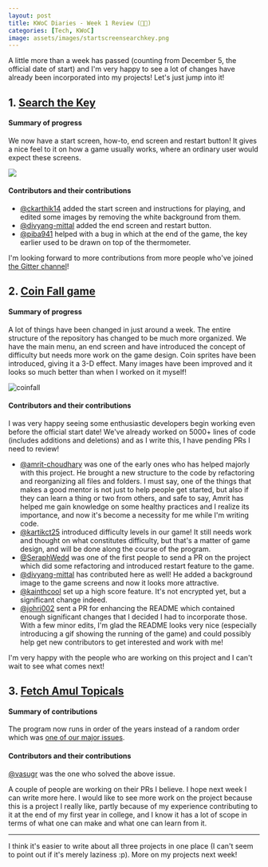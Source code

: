 ```yaml
---
layout: post
title: KWoC Diaries - Week 1 Review (👏👏)
categories: [Tech, KWoC]
image: assets/images/startscreensearchkey.png
---
```


A little more than a week has passed (counting from December 5, the official date of start) and I'm very happy to see a lot of changes have already been incorporated into my projects! Let's just jump into it!

## 1. [Search the Key]

[Search the Key]: https://github.com/vineetjc/pygame-Search-the-Key

#### Summary of progress
We now have a start screen, how-to, end screen and restart button! It gives a nice feel to it on how a game usually works, where an ordinary user would expect these screens.

![](../../assets/images/startscreensearchkey.png)

#### Contributors and their contributions
- [@ckarthik14] added the start screen and instructions for playing, and edited some images by removing the white background from them.
- [@divyang-mittal] added the end screen and restart button.
- [@piba941] helped with a bug in which at the end of the game, the key earlier used to be drawn on top of the thermometer.

[@piba941]: https://github.com/piba941
[@ckarthik14]: https://github.com/ckarthik14

I'm looking forward to more contributions from more people who've joined [the Gitter channel]!

[the Gitter channel]: https://gitter.im/pygame-Search-the-Key/Lobby

## 2. [Coin Fall game]

[Coin Fall game]: https://github.com/vineetjc/pygame-Coin-Fall-

#### Summary of progress
A lot of things have been changed in just around a week. The entire structure of the repository has changed to be much more organized. We have the main menu, an end screen and have introduced the concept of difficulty but needs more work on the game design. Coin sprites have been introduced, giving it a 3-D effect. Many images have been improved and it looks so much better than when I worked on it myself!

![coinfall](https://user-images.githubusercontent.com/30645315/49618512-ebdd3980-f9de-11e8-9691-132b1d119dbb.gif)

#### Contributors and their contributions
I was very happy seeing some enthusiastic developers begin working even before the official start date! We've already worked on 5000+ lines of code (includes additions and deletions) and as I write this, I have pending PRs I need to review!

- [@amrit-choudhary] was one of the early ones who has helped majorly with this project. He brought a new structure to the code by refactoring and reorganizing all files and folders. I must say, one of the things that makes a good mentor is not just to help people get started, but also if they can learn a thing or two from others, and safe to say, Amrit has helped me gain knowledge on some healthy practices and I realize its importance, and now it's become a necessity for me while I'm writing code.
- [@kartikct25] introduced difficulty levels in our game! It still needs work and thought on what constitutes difficulty, but that's a matter of game design, and will be done along the course of the program.
- [@SeraphWedd] was one of the first people to send a PR on the project which did some refactoring and introduced restart feature to the game.
- [@divyang-mittal] has contributed here as well! He added a background image to the game screens and now it looks more attractive.
- [@kainthcool] set up a high score feature. It's not encrypted yet, but a significant change indeed.
- [@johri002] sent a PR for enhancing the README which contained enough significant changes that I decided I had to incorporate those. With a few minor edits, I'm glad the README looks very nice (especially introducing a gif showing the running of the game) and could possibly help get new contributors to get interested and work with me!

[@amrit-choudhary]: https://github.com/amrit-choudhary
[@kartikct25]: https://github.com/kartikct25
[@SeraphWedd]: https://github.com/SeraphWedd
[@divyang-mittal]: https://github.com/divyang-mittal
[@kainthcool]: https://github.com/kainthcool
[@johri002]: https://github.com/johri002

I'm very happy with the people who are working on this project and I can't wait to see what comes next!

## 3. [Fetch Amul Topicals]

[Fetch Amul Topicals]: https://github.com/vineetjc/fetch-amul-topicals

#### Summary of contributions
The program now runs in order of the years instead of a random order which was [one of our major issues](https://github.com/vineetjc/fetch-amul-topicals/issues/3).

#### Contributors and their contributions
[@vasugr] was the one who solved the above issue.

[@vasugr]: https://github.com/vasugr

A couple of people are working on their PRs I believe. I hope next week I can write more here. I would like to see more work on the project because this is a project I really like, partly because of my experience contributing to it at the end of my first year in college, and I know it has a lot of scope in terms of what one can make and what one can learn from it.

---
I think it's easier to write about all three projects in one place (I can't seem to point out if it's merely laziness :p).
More on my projects next week!
